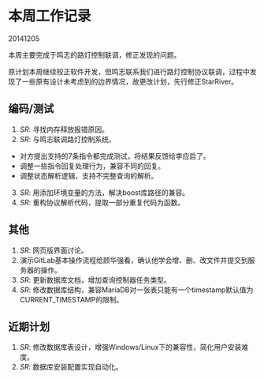# 本周工作记录

20141205

本周主要完成于鸣志的路灯控制联调，修正发现的问题。

原计划本周继续校正软件开发，但鸣志联系我们进行路灯控制协议联调，过程中发现了一些原有设计未考虑到的边界情况，故更改计划，先行修正StarRiver。

## 编码/测试

1. *SR*: 寻找内存释放报错原因。
2. *SR*: 与鸣志联调路灯控制系统。
  - 对方提出支持的7条指令都完成测试，将结果反馈给李应启了。
  - 调整一些指令回复处理行为，兼容不同的回复。
  - 调整状态解析逻辑，支持不完整查询的解析。
3. *SR*: 用添加环境变量的方法，解决boost库路径的兼容。
4. *SR*: 重构协议解析代码，提取一部分重复代码为函数。

## 其他

1. *SR*: 网页版界面讨论。
2. 演示GitLab基本操作流程给顾华强看，确认他学会增、删、改文件并提交到服务器的操作。
3. *SR*: 更新数据库文档，增加查询控制器任务类型。
4. *SR*: 修改数据库结构，兼容MariaDB对一张表只能有一个timestamp默认值为CURRENT_TIMESTAMP的限制。


## 近期计划

1. *SR*: 修改数据库表设计，增强Windows/Linux下的兼容性，简化用户安装难度。
2. *SR*: 数据库安装配置实现自动化。
